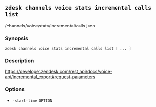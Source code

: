 ## `zdesk channels voice stats incremental calls list`

/channels/voice/stats/incremental/calls.json

### Synopsis

    zdesk channels voice stats incremental calls list [ ... ]

### Description

https://developer.zendesk.com/rest_api/docs/voice-api/incremental_export#request-parameters

### Options

* `-start-time OPTION`

